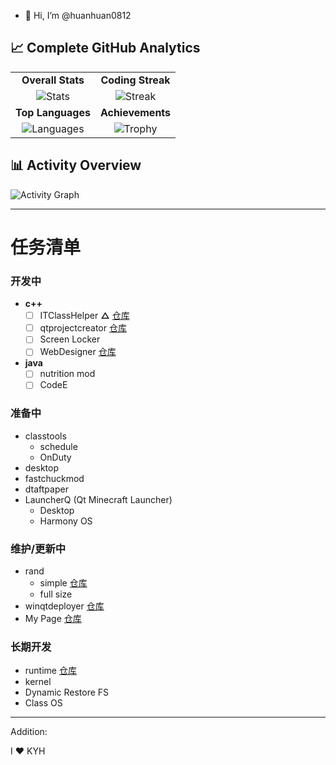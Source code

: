 - 👋 Hi, I’m @huanhuan0812

## 📈 Complete GitHub Analytics

| | |
| :---: | :---: |
| **Overall Stats** | **Coding Streak** |
| ![Stats](https://github-readme-stats.vercel.app/api?username=huanhuan0812&show_icons=true&count_private=true&include_all_commits=true&theme=onedark&hide_border=true) | ![Streak](https://github-readme-streak-stats.herokuapp.com/?user=huanhuan0812&theme=onedark&hide_border=true&fire=DD2727) |
| **Top Languages** | **Achievements** |
| ![Languages](https://github-readme-stats.vercel.app/api/top-langs/?username=huanhuan0812&layout=compact&theme=onedark&hide_border=true&langs_count=6) | ![Trophy](https://github-profile-trophy.vercel.app/?username=huanhuan0812&theme=onedark&no-frame=true&row=2) |

## 📊 Activity Overview

![Activity Graph](https://github-readme-activity-graph.vercel.app/graph?username=huanhuan0812&theme=github-dark&hide_border=true&area=true&height=300)

---
# 任务清单
### 开发中
- **c++**
  - [ ] ITClassHelper   **△** 
  [仓库](https://github.com/huanhuan0812/classtools)
  - [ ] qtprojectcreator [仓库](https://github.com/huanhuan0812/qtprojectcreator)
  - [ ] Screen Locker
  - [ ] WebDesigner [仓库](https://github.com/huanhuan0812/WebDesigner)
 - **java**
   - [ ] nutrition mod
   - [ ] CodeE
### 准备中
  - classtools
    - schedule
    - OnDuty
  - desktop
  - fastchuckmod
  - dtaftpaper
  - LauncherQ (Qt Minecraft Launcher)
    - Desktop
    - Harmony OS
### 维护/更新中
  - rand
    - simple [仓库](https://github.com/huanhuan0812/rand-simple)
    - full size
  - winqtdeployer [仓库](https://github.com/huanhuan0812/winqtdeployer)
  - My Page
    [仓库](https://github.com/huanhuan0812/huanhuan0812.github.io)
### 长期开发
  - runtime
  [仓库](https://github.com/huanhuan0812/runtime1)
  - kernel
  - Dynamic Restore FS
  - Class OS
---
Addition:

I :heart: KYH

